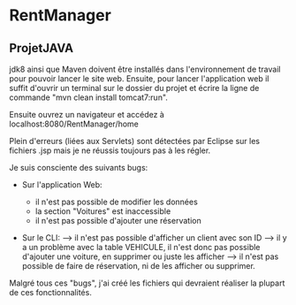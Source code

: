 # RentManager
## ProjetJAVA

jdk8 ainsi que Maven doivent être installés dans l'environnement de travail pour pouvoir lancer le site web.
Ensuite, pour lancer l'application web il suffit d'ouvrir un terminal sur le dossier du projet et écrire la ligne de commande "mvn clean install tomcat7:run".

Ensuite ouvrez un navigateur et accédez à localhost:8080/RentManager/home



Plein d'erreurs (liées aux Servlets) sont détectées par Eclipse sur les fichiers .jsp mais je ne réussis toujours pas à les régler.

Je suis consciente des suivants bugs:
 - Sur l'application Web:
	- il n'est pas possible de modifier les données
	- la section "Voitures" est inaccessible
	- il n'est pas possible d'ajouter une réservation

 - Sur le CLI:
	--> il n'est pas possible d'afficher un client avec son ID
	--> il y a un problème avec la table VEHICULE, il n'est donc pas possible d'ajouter une voiture, en supprimer ou juste les afficher
	--> il n'est pas possible de faire de réservation, ni de les afficher ou supprimer.


Malgré tous ces "bugs", j'ai créé les fichiers qui devraient réaliser la plupart de ces fonctionnalités.
